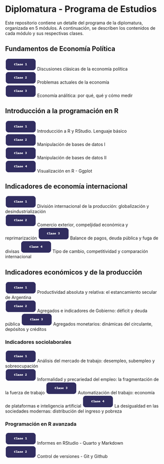 # Diplomatura - Programa de Estudios

Este repositorio contiene un detalle del programa de la diplomatura, organizada en 5 módulos. A continuación, se describen los contenidos de cada módulo y sus respectivas clases.

## Fundamentos de Economía Política
[![Download](assets/images/boton_clase1.png)](M1_C1.rar) Discusiones clásicas de la economía política     
[![Download](assets/images/boton_clase2.png)](M1_C2.rar) Problemas actuales de la economía    
[![Download](assets/images/boton_clase3.png)](M1_C3.rar) Economía análitica: por qué, qué y cómo medir    

## Introducción a la programación en R

[![Download](assets/images/boton_clase1.png)](M1_C1.rar) Introducción a R y RStudio. Lenguaje básico     
[![Download](assets/images/boton_clase2.png)](M1_C2.rar) Manipulación de bases de datos I  
[![Download](assets/images/boton_clase3.png)](M1_C3.rar) Manipulación de bases de datos II    
[![Download](assets/images/boton_clase4.png)](M1_C3.rar) Visualización en R - Ggplot  

## Indicadores de economía internacional

[![Download](assets/images/boton_clase1.png)](M1_C1.rar) División internacional de la producción: globalización y desindustrialización     
[![Download](assets/images/boton_clase2.png)](M1_C2.rar) Comercio exterior, compeljidad económica y reprimarización 
[![Download](assets/images/boton_clase3.png)](M1_C3.rar) Balance de pagos, deuda pública y fuga de divisas
[![Download](assets/images/boton_clase4.png)](M1_C3.rar) Tipo de cambio, competitividad y comparación internacional

## Indicadores económicos y de la producción

[![Download](assets/images/boton_clase1.png)](M1_C1.rar) Productividad absoluta y relativa: el estancamiento secular de Argentina    
[![Download](assets/images/boton_clase2.png)](M1_C2.rar) Agregados e indicadores de Gobierno: déficit y deuda pública
[![Download](assets/images/boton_clase3.png)](M1_C3.rar) Agregados monetarios: dinámicas del circulante, depósitos y créditos

### Indicadores sociolaborales

[![Download](assets/images/boton_clase1.png)](M1_C1.rar) Análisis del mercado de trabajo: desempleo, subempleo y sobreocupación    
[![Download](assets/images/boton_clase2.png)](M1_C2.rar) Informalidad y precariedad del empleo: la fragmentación de la fuerza de trabajo
[![Download](assets/images/boton_clase3.png)](M1_C3.rar) Automatización del trabajo: economía de plataformas e inteligencia artificial
[![Download](assets/images/boton_clase4.png)](M1_C3.rar) La desigualdad en las sociedades modernas: distribución del ingreso y pobreza

### Programación en R avanzada

[![Download](assets/images/boton_clase1.png)](M1_C1.rar) Informes en RStudio - Quarto y Markdown   
[![Download](assets/images/boton_clase2.png)](M1_C2.rar) Control de versiones - Git y Github
